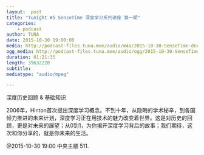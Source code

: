 ```yaml
---
layout:  post
title: "Tunight #5 SenseTime 深度学习系列讲座 第一期"
categories:
    - podcast
author: TUNA
date: 2015-10-30 19:00:00
media: http://podcast-files.tuna.moe/audio/m4a/2015-10-30-SenseTime-deep-learning-1.m4a
ogg_media: http://podcast-files.tuna.moe/audio/ogg/2015-10-30-SenseTime-deep-learning-1.ogg
duration: 01:21:35
length: 39632220
subtitle: 
mediatype: "audio/mpeg"

---
```


深度历史回顾 & 基础知识 

2006年，Hinton首次提出深度学习概念。不到十年，从隐晦的学术秘辛，到各国倾力推进的未来计划，深度学习正在用技术的魅力改变着世界。这是对历史的回顾，更是对未来的展望；从0到1，为你揭开深度学习背后的故事；我们期待，这次和你分享的，就是你未来的生活。 


@2015-10-30 19:00 中央主楼 511.


